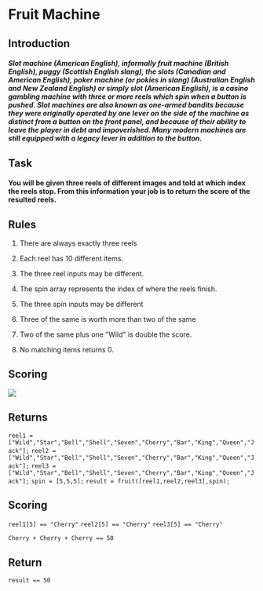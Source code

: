 # Fruit Machine

## Introduction

##### Slot machine (American English), informally fruit machine (British English), puggy (Scottish English slang), the slots (Canadian and American English), poker machine (or pokies in slang) (Australian English and New Zealand English) or simply slot (American English), is a casino gambling machine with three or more reels which spin when a button is pushed. Slot machines are also known as one-armed bandits because they were originally operated by one lever on the side of the machine as distinct from a button on the front panel, and because of their ability to leave the player in debt and impoverished. Many modern machines are still equipped with a legacy lever in addition to the button.

## Task

#### You will be given three reels of different images and told at which index the reels stop. From this information your job is to return the score of the resulted reels.

## Rules

1. There are always exactly three reels

2. Each reel has 10 different items.

3. The three reel inputs may be different.

4. The spin array represents the index of where the reels finish.

5. The three spin inputs may be different

6. Three of the same is worth more than two of the same

7. Two of the same plus one "Wild" is double the score.

8. No matching items returns 0.

## Scoring

 <img src="https://ibb.co/tpZkTNJ">

## Returns

`reel1 = ["Wild","Star","Bell","Shell","Seven","Cherry","Bar","King","Queen","Jack"];`
`reel2 = ["Wild","Star","Bell","Shell","Seven","Cherry","Bar","King","Queen","Jack"];`
`reel3 = ["Wild","Star","Bell","Shell","Seven","Cherry","Bar","King","Queen","Jack"];`
`spin = [5,5,5];`
`result = fruit([reel1,reel2,reel3],spin);`

## Scoring

`reel1[5] == "Cherry"`
`reel2[5] == "Cherry"`
`reel3[5] == "Cherry"`

`Cherry + Cherry + Cherry == 50`

## Return

`result == 50`
